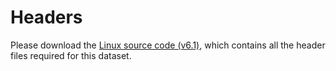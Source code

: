 # Headers

Please download the [Linux source code (v6.1)](https://github.com/torvalds/linux/archive/refs/tags/v6.1.tar.gz), which contains all the header files required for this dataset.


